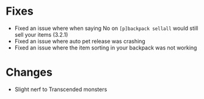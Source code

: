 # Fixes
 - Fixed an issue where when saying No on ``[p]backpack sellall`` would still sell your items (3.2.1)
 - Fixed an issue where auto pet release was crashing
 - Fixed an issue where the item sorting in your backpack was not working
 # Changes
 - Slight nerf to Transcended monsters